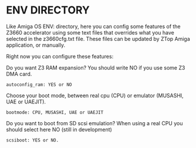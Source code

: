 # ENV DIRECTORY
Like Amiga OS ENV: directory, here you can config some features of the Z3660 accelerator using some text files that overrides what you have selected in the z3660cfg.txt file. These files can be updated by ZTop Amiga application, or manually.

Right now you can configure these features:

Do you want Z3 RAM expansion? You should write NO if you use some Z3 DMA card.

`autoconfig_ram: YES or NO`

Choose your boot mode, between real cpu (CPU) or emulator (MUSASHI, UAE or UAEJIT). 

`bootmode: CPU, MUSASHI, UAE or UAEJIT`

Do you want to boot from SD scsi emulation? When using a real CPU you should select here NO (still in development)

`scsiboot: YES or NO.`